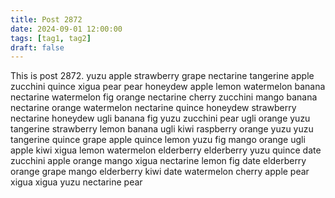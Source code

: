 ```yaml
---
title: Post 2872
date: 2024-09-01 12:00:00
tags: [tag1, tag2]
draft: false
---
```

This is post 2872.
yuzu
apple
strawberry
grape
nectarine
tangerine
apple
zucchini
quince
xigua
pear
pear
honeydew
apple
lemon
watermelon
banana
nectarine
watermelon
fig
orange
nectarine
cherry
zucchini
mango
banana
nectarine
orange
watermelon
nectarine
quince
honeydew
strawberry
nectarine
honeydew
ugli
banana
fig
yuzu
zucchini
pear
ugli
orange
yuzu
tangerine
strawberry
lemon
banana
ugli
kiwi
raspberry
orange
yuzu
yuzu
tangerine
quince
grape
apple
quince
lemon
yuzu
fig
mango
orange
ugli
apple
kiwi
xigua
lemon
watermelon
elderberry
elderberry
yuzu
quince
date
zucchini
apple
orange
mango
xigua
nectarine
lemon
fig
date
elderberry
orange
grape
mango
elderberry
kiwi
date
watermelon
cherry
apple
pear
xigua
xigua
yuzu
nectarine
pear
